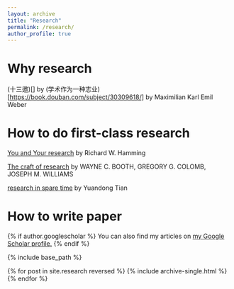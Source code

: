 ```yaml
---
layout: archive
title: "Research"
permalink: /research/
author_profile: true
---
```

# Why research
(十三邀)[] by 
(学术作为一种志业)[https://book.douban.com/subject/30309618/] by Maximilian Karl Emil Weber


# How to do first-class research 
[You and Your research](https://www.cs.virginia.edu/~robins/YouAndYourResearch.pdf)  by Richard W. Hamming

[The craft of research](http://course.sdu.edu.cn/G2S/eWebEditor/uploadfile/20140306165625006.pdf) by WAYNE C. BOOTH, GREGORY G. COLOMB, JOSEPH M. WILLIAMS

[research in spare time](https://yuandong-tian.com/research_in_spare_time.pdf) by Yuandong Tian


# How to write paper

{% if author.googlescholar %}
  You can also find my articles on <u><a href="{{author.googlescholar}}">my Google Scholar profile</a>.</u>
{% endif %}

{% include base_path %}

{% for post in site.research reversed %}
  {% include archive-single.html %}
{% endfor %}

